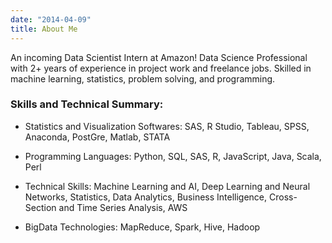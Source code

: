 ```yaml
---
date: "2014-04-09"
title: About Me
---
```


An incoming Data Scientist Intern at Amazon!
Data Science Professional with 2+ years of experience in project work and freelance jobs. Skilled in machine learning, statistics, problem solving, and programming.

### Skills and Technical Summary: 

* Statistics and Visualization Softwares: SAS, R Studio, Tableau, SPSS, Anaconda, PostGre, Matlab, STATA	

* Programming Languages: Python, SQL, SAS, R, JavaScript, Java, Scala, Perl

* Technical Skills: Machine Learning and AI, Deep Learning and Neural Networks, Statistics, Data Analytics, Business Intelligence, Cross-Section and Time Series Analysis, AWS

* BigData Technologies: MapReduce, Spark, Hive, Hadoop
